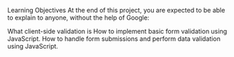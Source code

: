 
Learning Objectives
At the end of this project, you are expected to be able to explain to anyone, without the help of Google:

What client-side validation is
How to implement basic form validation using JavaScript.
How to handle form submissions and perform data validation using JavaScript.
